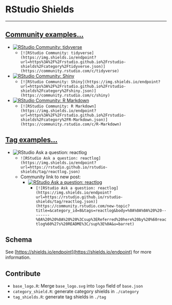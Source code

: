 # RStudio Shields

-------------------

## [Community examples...](https://github.com/rstudio/rstudio-shields/blob/master/community/)

* [![RStudio Community: tidyverse](https://img.shields.io/endpoint?url=https%3A%2F%2Frstudio.github.io%2Frstudio-shields%2Fcategory%2Ftidyverse.json)](https://community.rstudio.com/c/tidyverse)
  - `[![RStudio Community: tidyverse](https://img.shields.io/endpoint?url=https%3A%2F%2Frstudio.github.io%2Frstudio-shields%2Fcategory%2Ftidyverse.json)](https://community.rstudio.com/c/tidyverse)`
* [![RStudio Community: Shiny](https://img.shields.io/endpoint?url=https%3A%2F%2Frstudio.github.io%2Frstudio-shields%2Fcategory%2Fshiny.json)](https://community.rstudio.com/c/shiny)
  - `[![RStudio Community: Shiny](https://img.shields.io/endpoint?url=https%3A%2F%2Frstudio.github.io%2Frstudio-shields%2Fcategory%2Fshiny.json)](https://community.rstudio.com/c/shiny)`
* [![RStudio Community: R Markdown](https://img.shields.io/endpoint?url=https%3A%2F%2Frstudio.github.io%2Frstudio-shields%2Fcategory%2FR-Markdown.json)](https://community.rstudio.com/c/R-Markdown)
  - `[![RStudio Community: R Markdown](https://img.shields.io/endpoint?url=https%3A%2F%2Frstudio.github.io%2Frstudio-shields%2Fcategory%2FR-Markdown.json)](https://community.rstudio.com/c/R-Markdown)`


## [Tag examples...](https://github.com/rstudio/rstudio-shields/blob/master/tag/)

* ![RStudio Ask a question: reactlog](https://img.shields.io/endpoint?url=https://rstudio.github.io/rstudio-shields/tag/reactlog.json)
  - `![RStudio Ask a question: reactlog](https://img.shields.io/endpoint?url=https://rstudio.github.io/rstudio-shields/tag/reactlog.json)`
  - Community link to new post:
    - [![RStudio Ask a question: reactlog](https://img.shields.io/endpoint?url=https://rstudio.github.io/rstudio-shields/tag/reactlog.json)](https://community.rstudio.com/new-topic?title=&category_id=8&tags=reactlog&body=%0A%0A%0A%20%20--------%0A%20%20%0A%20%20%3Csup%3EReferred%20here%20by%20%60reactlog%60%27s%20README%3C/sup%3E%0A&u=barret)
      - `[![RStudio Ask a question: reactlog](https://img.shields.io/endpoint?url=https://rstudio.github.io/rstudio-shields/tag/reactlog.json)](https://community.rstudio.com/new-topic?title=&category_id=8&tags=reactlog&body=%0A%0A%0A%20%20--------%0A%20%20%0A%20%20%3Csup%3EReferred%20here%20by%20%60reactlog%60%27s%20README%3C/sup%3E%0A&u=barret)`



## Schema

See [https://shields.io/endpoint](https://shields.io/endpoint) for more information.

## Contribute

* `base_logo.R`: Merge `base_logo.svg` into `logo` field of `base.json`
* `category_shield.R`: generate category shields in `./category`
* `tag_shields.R`: generate tag shields in `./tag`
